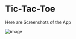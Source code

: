 # Tic-Tac-Toe

Here are Screenshots of the App

![image](https://user-images.githubusercontent.com/35973080/37660194-d89a97da-2c77-11e8-8695-a10946d1c0f5.png)


